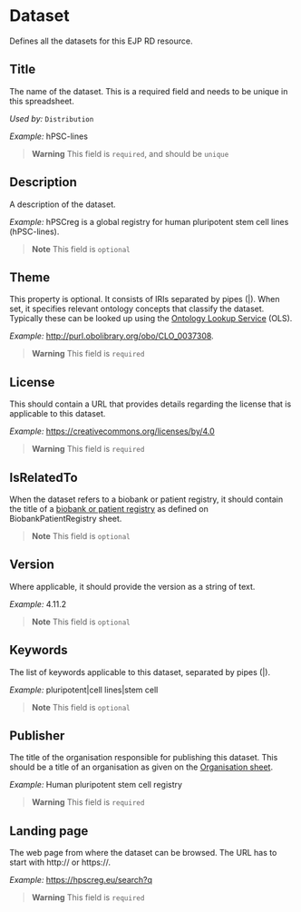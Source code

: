# Dataset
Defines all the datasets for this EJP RD resource.

## Title
The name of the dataset. This is a required field and needs to be unique in this spreadsheet.

*Used by:*
`Distribution`

*Example:*
hPSC-lines
> **Warning** This field is `required`, and should be `unique`

## Description
A description of the dataset.

*Example:*
hPSCreg is a global registry for human pluripotent stem cell lines (hPSC-lines).
> **Note** This field is `optional`

## Theme
This property is optional. It consists of IRIs separated by pipes (|). When set, it specifies relevant ontology concepts
that classify the dataset. Typically these can be looked up using the [Ontology Lookup Service](https://www.ebi.ac.uk/ols/index) (OLS).

*Example:*
http://purl.obolibrary.org/obo/CLO_0037308.
> **Warning** This field is `required`

## License
This should contain a URL that provides details regarding the license that is applicable to this dataset.

*Example:*
https://creativecommons.org/licenses/by/4.0
> **Warning** This field is `required`

## IsRelatedTo
When the dataset refers to a biobank or patient registry, it should contain the title of a [biobank or patient registry](BiobankOrPatientRegistry.md)
as defined on BiobankPatientRegistry sheet.
> **Note** This field is `optional`

## Version
Where applicable, it should provide the version as a string of text.

*Example:*
4.11.2
> **Note** This field is `optional`

## Keywords
The list of keywords applicable to this dataset, separated by pipes (|).

*Example:* 
pluripotent|cell lines|stem cell
> **Note** This field is `optional`

## Publisher
The title of the organisation responsible for publishing this dataset. This should be a title of an organisation as given
on the [Organisation sheet](Organisation.md).

*Example:*
Human pluripotent stem cell registry
> **Warning** This field is `required`

## Landing page
The web page from where the dataset can be browsed. The URL has to start with http:// or https://.

*Example:*
https://hpscreg.eu/search?q
> **Warning** This field is `required`
